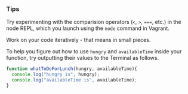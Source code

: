 ### Tips

Try experimenting with the comparision operators (`<`, `>`, `===`, etc.) in the node REPL, which you launch using the `node` command in Vagrant. 

Work on your code iteratively - that means in small pieces.

To help you figure out how to use `hungry` and `availableTime` inside your function, try outputting their values to the Terminal as follows. 

```javascript
function whatToDoForLunch(hungry, availableTime){
  console.log("hungry is", hungry);
  console.log("availableTime is", availableTime);
}